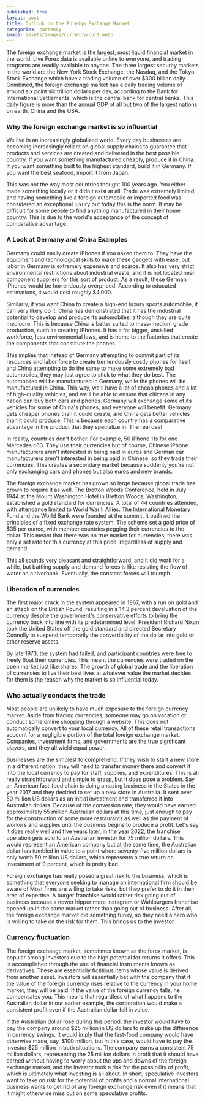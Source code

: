 ```yaml
---
published: true
layout: post
title: Outlook on the Foreign Exchange Market
categories: currency
image: assets/images/currency/cur1.webp
---
```


The foreign exchange market is the largest, most liquid financial market in the world. Live Forex data is available online to everyone, and trading programs are readily available to anyone. The three largest security markets in the world are the New York Stock Exchange, the Nasdaq, and the Tokyo Stock Exchange which have a trading volume of over $300 billion daily. Combined, the foreign exchange market has a daily trading volume of around six point six trillion dollars per day, according to the Bank for International Settlements, which is the central bank for central banks. This daily figure is more than the annual GDP of all but two of the largest nations on earth, China and the USA.

### Why the foreign exchange market is so influential

We live in an increasingly globalized world. Every day businesses are becoming increasingly reliant on global supply chains to guarantee that products and services are created and delivered in the best possible country. If you want something manufactured cheaply, produce it in China. If you want something built to the highest standard, build it in Germany. If you want the best seafood, import it from Japan.

This was not the way most countries thought 100 years ago. You either made something locally or it didn't exist at all. Trade was extremely limited, and having something like a foreign automobile or imported food was considered an exceptional luxury but today this is the norm. It may be difficult for some people to find anything manufactured in their home country. This is due to the world's acceptance of the concept of comparative advantage.

### A Look at Germany and China Examples

Germany could easily create iPhones if you asked them to. They have the equipment and technological skills to make these gadgets with ease, but labor in Germany is extremely expensive and scarce. It also has very strict environmental restrictions about industrial waste, and it is not located near component suppliers for this sort of product. As a result, these German iPhones would be horrendously overpriced. According to educated estimations, it would cost roughly $4,000.

Similarly, if you want China to create a high-end luxury sports automobile, it can very likely do it. China has demonstrated that it has the industrial potential to develop and produce its automobiles, although they are quite mediocre. This is because China is better suited to mass-medium grade production, such as creating iPhones. It has a far bigger, unskilled workforce, less environmental laws, and is home to the factories that create the components that constitute the phones.

This implies that instead of Germany attempting to commit part of its resources and labor force to create tremendously costly phones for itself and China attempting to do the same to make some extremely bad automobiles, they may just agree to stick to what they do best. The automobiles will be manufactured in Germany, while the phones will be manufactured in China. This way, we'll have a lot of cheap phones and a lot of high-quality vehicles, and we'll be able to ensure that citizens in any nation can buy both cars and phones. Germany will exchange some of its vehicles for some of China's phones, and everyone will benefit. Germany gets cheaper phones than it could create, and China gets better vehicles than it could produce.
This is because each country has a comparative advantage in the product that they specialize in.
The real deal

In reality, countries don't bother. For example, 50 iPhone 11s for one Mercedes c63. They use their currencies but of course, Chinese iPhone manufacturers aren't interested in being paid in euros and German car manufacturers aren't interested in being paid in Chinese, so they trade their currencies. This creates a secondary market because suddenly you're not only exchanging cars and phones but also euros and new brands.

The foreign exchange market has grown so large because global trade has grown to require it as well. The Bretton Woods Conference, held in July 1944 at the Mount Washington Hotel in Bretton Woods, Washington, established a gold standard for currencies. A total of 44 countries attended, with attendance limited to World War II Allies. The International Monetary Fund and the World Bank were founded at the summit. It outlined the principles of a fixed exchange rate system. The scheme set a gold price of $35 per ounce, with member countries pegging their currencies to the dollar. This meant that there was no true market for currencies; there was only a set rate for this currency at this price, regardless of supply and demand.

This all sounds very pleasant and straightforward, and it did work for a while, but battling supply and demand forces is like resisting the flow of water on a riverbank. Eventually, the constant forces will triumph.

### Liberation of currencies

The first major crack in the system appeared in 1967, with a run on gold and an attack on the British Pound, resulting in a 14.3 percent devaluation of the currency despite the government's conservative efforts to bring the currency back into line with its predetermined level. President Richard Nixon took the United States off the gold standard and directed Secretary Connolly to suspend temporarily the convertibility of the dollar into gold or other reserve assets.

By late 1973, the system had failed, and participant countries were free to freely float their currencies. This meant the currencies were traded on the open market just like shares. The growth of global trade and the liberation of currencies to live their best lives at whatever value the market decides for them is the reason why the market is so influential today.

### Who actually conducts the trade

Most people are unlikely to have much exposure to the foreign currency market. Aside from trading currencies, someone may go on vacation or conduct some online shopping through a website. This does not automatically convert to your local currency. All of these retail transactions account for a negligible portion of the total foreign exchange market. Companies, investment firms, and governments are the true significant players, and they all wield equal power.

Businesses are the simplest to comprehend. If they wish to start a new store in a different nation, they will need to transfer money there and convert it into the local currency to pay for staff, supplies, and expenditures. This is all really straightforward and simple to grasp, but it does pose a problem. Say an American fast-food chain is doing amazing business in the States in the year 2017 and they decided to set up a new store in Australia. It sent over 50 million US dollars as an initial investment and transferred it into Australian dollars. Because of the conversion rate, they would have earned approximately 55 million Australian dollars at this time, just enough to pay for the construction of some more restaurants as well as the payment of workers and supplies until the business begins to produce a profit. Let's say it does really well and five years later, in the year 2022, the franchise operation gets sold to an Australian investor for 75 million dollars. This would represent an American company but at the same time, the Australian dollar has tumbled in value to a point where seventy-five million dollars is only worth 50 million US dollars, which represents a true return on investment of 0 percent, which is pretty bad.

Foreign exchange has really posed a great risk to the business, which is something that everyone seeking to manage an international firm should be aware of Most firms are willing to take risks, but they prefer to do it in their area of expertise. A burger franchise would rather risk going out of business because a newer hipper more Instagram or Wahlburgers franchise opened up in the same market rather than going out of business. After all, the foreign exchange market did something funky, so they need a hero who is willing to take on the risk for them. This brings us to the investor.

### Currency fluctuation

The foreign exchange market, sometimes known as the forex market, is popular among investors due to the high potential for returns it offers. This is accomplished through the use of financial instruments known as derivatives. These are essentially fictitious items whose value is derived from another asset. Investors will essentially bet with the company that if the value of the foreign currency rises relative to the currency in your home market, they will be paid. If the value of the foreign currency falls, he compensates you. This means that regardless of what happens to the Australian dollar in our earlier example, the corporation would make a consistent profit even if the Australian dollar fell in value.

If the Australian dollar rose during this period, the investor would have to pay the company around $25 million in US dollars to make up the difference in currency swings. It would imply that the fast-food company would have otherwise made, say, $100 million, but in this case, would have to pay the investor $25 million in both situations. The company earns a consistent 75 million dollars, representing the 25 million dollars in profit that it should have earned without having to worry about the ups and downs of the foreign exchange market, and the investor took a risk for the possibility of profit, which is ultimately what investing is all about. In short, speculative investors want to take on risk for the potential of profits and a normal international business wants to get rid of any foreign exchange risk even if it means that it might otherwise miss out on some speculative profits.
